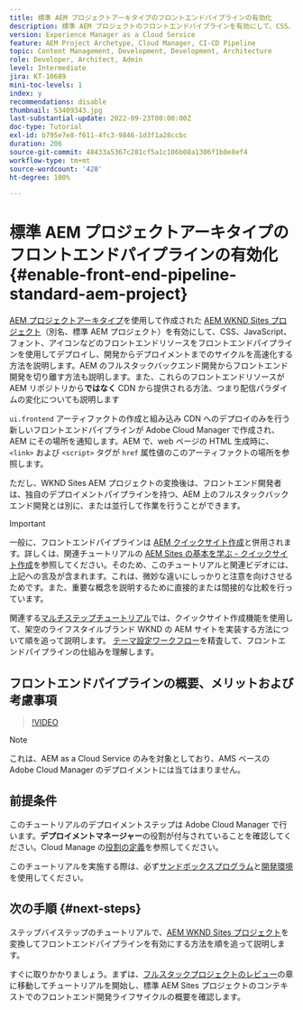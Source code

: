 ```yaml
---
title: 標準 AEM プロジェクトアーキタイプのフロントエンドパイプラインの有効化
description: 標準 AEM プロジェクトのフロントエンドパイプラインを有効にして、CSS、JavaScript、フォント、アイコンなどの静的リソースのデプロイを迅速化する方法を説明します。また、AEM のフルスタックバックエンド開発からフロントエンド開発を切り離す方法も説明します。
version: Experience Manager as a Cloud Service
feature: AEM Project Archetype, Cloud Manager, CI-CD Pipeline
topic: Content Management, Development, Development, Architecture
role: Developer, Architect, Admin
level: Intermediate
jira: KT-10689
mini-toc-levels: 1
index: y
recommendations: disable
thumbnail: 53409343.jpg
last-substantial-update: 2022-09-23T00:00:00Z
doc-type: Tutorial
exl-id: b795e7e8-f611-4fc3-9846-1d3f1a28ccbc
duration: 206
source-git-commit: 48433a5367c281cf5a1c106b08a1306f1b0e8ef4
workflow-type: tm+mt
source-wordcount: '428'
ht-degree: 100%

---
```


# 標準 AEM プロジェクトアーキタイプのフロントエンドパイプラインの有効化{#enable-front-end-pipeline-standard-aem-project}

[AEM プロジェクトアーキタイプ](https://github.com/adobe/aem-project-archetype)を使用して作成された [AEM WKND Sites プロジェクト](https://github.com/adobe/aem-guides-wknd)（別名、標準 AEM プロジェクト）を有効にして、CSS、JavaScript、フォント、アイコンなどのフロントエンドリソースをフロントエンドパイプラインを使用してデプロイし、開発からデプロイメントまでのサイクルを高速化する方法を説明します。AEM のフルスタックバックエンド開発からフロントエンド開発を切り離す方法も説明します。また、これらのフロントエンドリソースが AEM リポジトリから&#x200B;__ではなく__ CDN から提供される方法、つまり配信パラダイムの変化についても説明します


`ui.frontend` アーティファクトの作成と組み込み CDN へのデプロイのみを行う新しいフロントエンドパイプラインが Adobe Cloud Manager で作成され、AEM にその場所を通知します。AEM で、web ページの HTML 生成時に、`<link>` および `<script>` タグが `href` 属性値のこのアーティファクトの場所を参照します。

ただし、WKND Sites AEM プロジェクトの変換後は、フロントエンド開発者は、独自のデプロイメントパイプラインを持つ、AEM 上のフルスタックバックエンド開発とは別に、または並行して作業を行うことができます。

>[!IMPORTANT]
>
>一般に、フロントエンドパイプラインは [AEM クイックサイト作成](https://experienceleague.adobe.com/docs/experience-manager-cloud-service/content/sites/administering/site-creation/quick-site/overview.html?lang=ja)と併用されます。詳しくは、関連チュートリアルの [AEM Sites の基本を学ぶ - クイックサイト作成](https://experienceleague.adobe.com/docs/experience-manager-learn/getting-started-wknd-tutorial-develop/site-template/overview.html?lang=ja)を参照してください。そのため、このチュートリアルと関連ビデオには、上記への言及が含まれます。これは、微妙な違いにしっかりと注意を向けさせるためです。また、重要な概念を説明するために直接的または間接的な比較を行っています。


関連する[マルチステップチュートリアル](https://experienceleague.adobe.com/docs/experience-manager-learn/getting-started-wknd-tutorial-develop/site-template/overview.html?lang=ja)では、クイックサイト作成機能を使用して、架空のライフスタイルブランド WKND の AEM サイトを実装する方法について順を追って説明します。 [テーマ設定ワークフロー](https://experienceleague.adobe.com/docs/experience-manager-learn/getting-started-wknd-tutorial-develop/site-template/theming.html?lang=ja)を精査して、フロントエンドパイプラインの仕組みを理解します。

## フロントエンドパイプラインの概要、メリットおよび考慮事項

>[!VIDEO](https://video.tv.adobe.com/v/3409343?quality=12&learn=on)


>[!NOTE]
>
>これは、AEM as a Cloud Service のみを対象としており、AMS ベースの Adobe Cloud Manager のデプロイメントには当てはまりません。

## 前提条件

このチュートリアルのデプロイメントステップは Adobe Cloud Manager で行います。__デプロイメントマネージャー__&#x200B;の役割が付与されていることを確認してください。Cloud Manage の[役割の定義](https://experienceleague.adobe.com/docs/experience-manager-cloud-manager/content/requirements/users-and-roles.html?lang=ja#role-definitions)を参照してください。

このチュートリアルを実施する際は、必ず[サンドボックスプログラム](https://experienceleague.adobe.com/docs/experience-manager-cloud-service/content/implementing/using-cloud-manager/programs/introduction-sandbox-programs.html?lang=ja)と[開発環境](https://experienceleague.adobe.com/docs/experience-manager-cloud-service/content/implementing/using-cloud-manager/manage-environments.html?lang=ja)を使用してください。

## 次の手順 {#next-steps}

ステップバイステップのチュートリアルで、[AEM WKND Sites プロジェクト](https://github.com/adobe/aem-guides-wknd)を変換してフロントエンドパイプラインを有効にする方法を順を追って説明します。

すぐに取りかかりましょう。まずは、[フルスタックプロジェクトのレビュー](review-uifrontend-module.md)の章に移動してチュートリアルを開始し、標準 AEM Sites プロジェクトのコンテキストでのフロントエンド開発ライフサイクルの概要を確認します。
